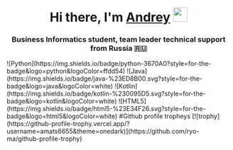 <h1 align="center">Hi there, I'm <a href="http://mrkotik.ru/" target="_blank">Andrey</a> 
<img src="https://github.com/blackcater/blackcater/raw/main/images/Hi.gif" height="32"/></h1>
<h3 align="center">Business Informatics student, team leader technical support from Russia 🇷🇺</h3>
![Python](https://img.shields.io/badge/python-3670A0?style=for-the-badge&logo=python&logoColor=ffdd54)
![Java](https://img.shields.io/badge/java-%23ED8B00.svg?style=for-the-badge&logo=java&logoColor=white)
![Kotlin](https://img.shields.io/badge/kotlin-%230095D5.svg?style=for-the-badge&logo=kotlin&logoColor=white)
![HTML5](https://img.shields.io/badge/html5-%23E34F26.svg?style=for-the-badge&logo=html5&logoColor=white)
#Github profile tropheys
[![trophy](https://github-profile-trophy.vercel.app/?username=amats6655&theme=onedark)](https://github.com/ryo-ma/github-profile-trophy) 
